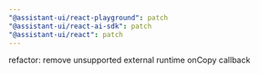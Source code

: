 ```yaml
---
"@assistant-ui/react-playground": patch
"@assistant-ui/react-ai-sdk": patch
"@assistant-ui/react": patch
---
```


refactor: remove unsupported external runtime onCopy callback
